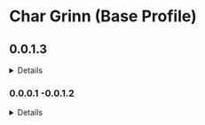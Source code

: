 # Char Grinn (Base Profile)


## 0.0.1.3
<details>
  
- Removed TK Dodge SE
- Removed TK Dodge RE
- Removed Take Notes -Journal of the Dragonborn SSE
- Removed Legendary Armors -DeserterX Collection SSE

- Added custom SmoothCam preset - NSAF64_Preset - which focuses on a close and claustrophic experience.  Feedback ENCOURAGED!
  
_Tweaks_

- Added Dynamic Weather and Time Based Detection

_Combat Overhaul Mods_

- Added TUDM -The Ultimate Dodge Mod Reborn
  - Added (DMC) The Ultimate Dodge Mod -Settings Loader
  - Added TUDM RS Children Patch
  - Added The Ultimate Dodge Mod -Quest Requirement Removed
  - Added Mo's TUDEM Patch Collection
- Added Stay In The Fight -A Death Alternative
- Added Stagger Direction Fix -SSE
- Added Stagger Direction Fix -NG
- Added Better Combat Escape -SSE
- Added Better Combat Escape -NG
- Added Stop On Slash -SSE

_Animations - Immersion_

- Added Animated Eating Redux
- Added Animated Eating Redux SE edition -Settings Loader
  - Added Eating animations -My HD version SE
  - Added Eating animations -Fishing Patch
  - Added Eating animations -Fishing -Apothecary Patch
  - Added Eating animations -Patch Collection
  - Added Eating animations and Sounds -Sunhelm Patch
  - Added Unofficial Eating Animations and Sounds Keyword Patches
- Added Conditional Gender Animations
- Added Dynamic Female Wall Leaning

_Body - Types_

- Added Kaidan 2 -CBBE and HIMBO BodySlide
- Added HIMBO Creation Club Refits for BodySlide
  - Added HIMBO Creation Club Refits -Slider Group Fix
- Added Sleek Wolf Armor -Replacer
- Added Necromaster Robers
- Added Toxin Doctor Outfit

_Horror - Quests_

- Added Yggdrasil Music and SoundFX
- Added Death Approaches -A Horror Mod
- Added The Falkreath Hauntings
  - Added The Falkreath Hauntings -Moon and Star patch.
- Added The Legend of Slender Man

_Fixes_

- Added Detection Meter v0.17 NG

_Armor - Added Textures_

- Added Bretonic Leather Armor Main
  - Added Bretonic Leather Armor CBBE 3BA BodySlides
  - Added Bretonic Leather Armor HIMBO BodySlides
- Added Glass Armors and Weapons Retexture SE
- Added Imperial Armors and Weapons Retexture SE
- Added Steel Armors and Weapons Retexture SE
- Added Iron Armors and Weapons Retexture SE
- Added Daedric Armors and Weapons Retexture SE
- Added Vigilant's Molag Bal Dragon Retexture SE 
- Added Skytitties Glass Standalone
- Added Cathedral Armory - Added Misc Patches

_Horror - Creatures_

- Added Black Ooze
- Added Bogmort
- Added Weeping Stalkers
- Added Skeletal Vampires
- Added Guardian Spectres
- Added Ogrim
- Added Wraiths
- Added Gravelords
- Added Bone Colossus
- Added Vampire Beats
- Added Skinshifters
- Added Undead Snow Elves
- Added Hungers
- Added Wraith of Crows

_Creatures_

- Added High Minotaurs
- Added Storm Golem
- Added Fire Wyrm and Magic Anomaly Overhaul
- Added Ash Guardian 
- Added Omen of Cinders
- Added Aegis of the Sigil

_Critters_
- Added Pigeons
- Added Bone Hawk replacer

</details>

### 0.0.0.1 -0.0.1.2

<details>
Pre-release, tracking starts in 0.0.1.3

_You can read the list of mods from these versions in the Load Order Library link available in the list updates channel on my Discord Server._
</details>
